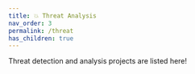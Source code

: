 ```yaml
---
title: 💥 Threat Analysis
nav_order: 3
permalink: /threat
has_children: true
---
```


Threat detection and analysis projects are listed here!
